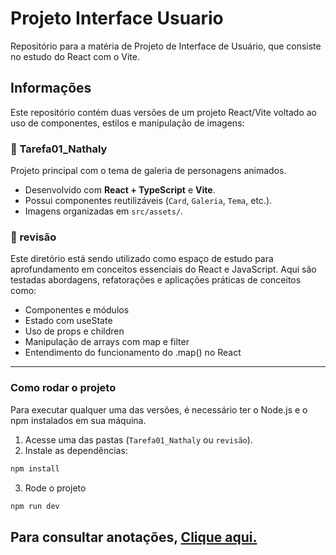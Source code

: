 # Projeto Interface Usuario
Repositório para a matéria de Projeto de Interface de Usuário, que consiste no estudo do React com o Vite.

## Informações
Este repositório contém duas versões de um projeto React/Vite voltado ao uso de componentes, estilos e manipulação de imagens:

### 📁 Tarefa01_Nathaly
Projeto principal com o tema de galeria de personagens animados. 
- Desenvolvido com **React + TypeScript** e **Vite**.
- Possui componentes reutilizáveis (`Card`, `Galeria`, `Tema`, etc.).
- Imagens organizadas em `src/assets/`.

### 📁 revisão
Este diretório está sendo utilizado como espaço de estudo para aprofundamento em conceitos essenciais do React e JavaScript. Aqui são testadas abordagens, refatorações e aplicações práticas de conceitos como:

- Componentes e módulos
- Estado com useState
- Uso de props e children
- Manipulação de arrays com map e filter
- Entendimento do funcionamento do .map() no React

---

### Como rodar o projeto

Para executar qualquer uma das versões, é necessário ter o Node.js e o npm instalados em sua máquina.

1. Acesse uma das pastas (`Tarefa01_Nathaly` ou `revisão`).
2. Instale as dependências:

```bash
npm install
```
3. Rode o projeto
```bash
npm run dev
```


## Para consultar anotações, [Clique aqui.](https://github.com/nathalylopess/ProjetoInterfaceUsuario/wiki/Resumo-de-Conceitos-em-React-e-JavaScript)
